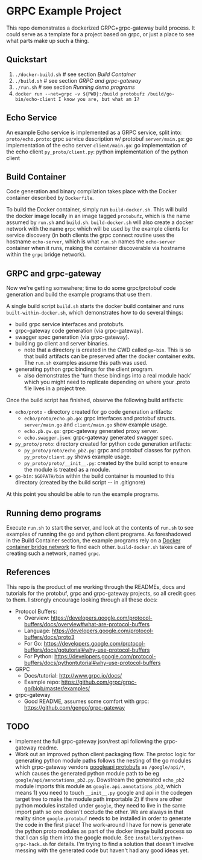 GRPC Example Project
====================

This repo demonstrates a dockerized GRPC+grpc-gateway build process.  It could serve as a template for a project based on grpc, or just a place to see what parts make up such a thing.


Quickstart
----------
1. `./docker-build.sh` # see section *Build Container*
2. `./build.sh` # see section *GRPC and grpc-gateway*
3. `./run.sh` # see section *Running demo programs*
4. `docker run --net=grpc -v ${PWD}:/build protobufz /build/go-bin/echo-client I know you are, but what am I?`


Echo Service
------------

An example Echo service is implemented as a GRPC service, split into:
`proto/echo.proto`: grpc service description w/ protobuf 
`server/main.go`: go implementation of the echo server
`client/main.go`: go implementation of the echo client
`py_proto/client.py`: python implementation of the python client


Build Container
---------------

Code generation and binary compilation takes place with the Docker container described by `Dockerfile`.  

To build the Docker container, simply run `build-docker.sh`.  This will build the docker image locally in an image tagged `protobufz`, which is the name assumed by `run.sh` and `build.sh`.  `build-docker.sh` will also create a docker network with the name `grpc` which will be used by the example clients for service discovery (in both clients the grpc connect routine uses the hostname `echo-server`, which is what `run.sh` names the `echo-server` container when it runs, making the container discoverable via hostname within the `grpc` bridge network).


GRPC and grpc-gateway
---------------------

Now we're getting somewhere; time to do some grpc/protobuf code generation and build the example programs that use them.

A single build script `build.sh` starts the docker build container and runs `built-within-docker.sh`, which demonstrates how to do several things:

* build grpc service interfaces and protobufs.
* grpc-gateway code generation (via grpc-gateway).
* swagger spec generation (via grpc-gateway).
* building go client and server binaries.
  * note that a directory is created in the CWD called `go-bin`. This is so that build artifacts can be preserved after the docker container exits.  The `run.sh` examples assume this path was used.
* generating python grpc bindings for the client program.
  * also demonstrates the 'turn these bindings into a real module hack' which you might need to replicate depending on where your .proto file lives in a project tree.

Once the build script has finished, observe the following build artifacts:

  * `echo/proto` - directory created for go code generation artifacts:
    * `echo/proto/echo.pb.go`: grpc interfaces and protobuf structs. `server/main.go` and `client/main.go` show example usage.
    * `echo.pb.gw.go`: grpc-gateway generated proxy server.
    * `echo.swagger.json`: grpc-gateway generated swagger spec.
  * `py_proto/proto`: directory created for python code generation artifacts:
    * `py_proto/proto/echo_pb2.py`: grpc and protobuf classes for python. `py_proto/client.py` shows example usage.
    * `py_proto/proto/__init__.py`: created by the build script to ensure the module is treated as a module.
  * `go-bin`: `$GOPATH/bin` within the build container is mounted to this directory (created by the build script -- in .gitignore)

At this point you should be able to run the example programs.  


Running demo programs
---------------------

Execute `run.sh` to start the server, and look at the contents of `run.sh` to see examples of running the go and python client programs.  As foreshadowed in the Build Container section, the example programs rely on a [Docker container bridge network](https://docs.docker.com/engine/userguide/networking/dockernetworks/) to find each other.  `build-docker.sh` takes care of creating such a network, named `grpc`.


References
----------

This repo is the product of me working through the READMEs, docs and tutorials for the protobuf, grpc and grpc-gateway projects, so all credit goes to them.  I strongly encourage looking through all these docs:

* Protocol Buffers:
  * Overview: https://developers.google.com/protocol-buffers/docs/overview#what-are-protocol-buffers
  * Language: https://developers.google.com/protocol-buffers/docs/proto3
  * For Go: https://developers.google.com/protocol-buffers/docs/gotutorial#why-use-protocol-buffers
  * For Python: https://developers.google.com/protocol-buffers/docs/pythontutorial#why-use-protocol-buffers
* GRPC
  * Docs/tutorial: http://www.grpc.io/docs/
  * Example repo: https://github.com/grpc/grpc-go/blob/master/examples/
* grpc-gateway
  * Good README, assumes some comfort with grpc: https://github.com/gengo/grpc-gateway


TODO
----
* Implement the full grpc-gateway json/rest api following the grpc-gateway readme.
* Work out an improved python client packaging flow.  The protoc logic for generating python module paths follows the nesting of the go modules which grpc-gateway vendors [googleapi protobufs](https://github.com/googleapis/googleapis) as `/google/api/*`, which causes the generated python module path to be eg `google/api/annotations_pb2.py`.  Dowstream the generated `echo_pb2` module imports this module as `google.api.annotations_pb2`, which means 1) you need to touch `__init__.py` google and api in the codegen target tree to make the module path importable 2) if there are other python modules installed under `google`, they need to live in the same import path so one doesn't occlude the other.  We are always in that reality since `google.protobuf` needs to be installed in order to generate the code in the first place!  The work-around I have for now is generate the python proto modules as part of the docker image build process so that I can slip them into the google module.  See `installers/python-grpc-hack.sh` for details.  I'm trying to find a solution that doesn't involve messing with the generated code but haven't had any good ideas yet.
